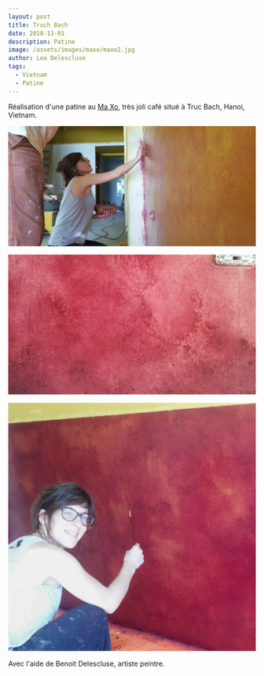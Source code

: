 ```yaml
---
layout: post
title: Truch Bach
date: 2018-11-01
description: Patine
image: /assets/images/maxo/maxo2.jpg
author: Lea Delescluse
tags:
  - Vietnam
  - Patine
---
```

Réalisation d'une patine au <a href="https://www.facebook.com/Ma.Xo.Cafe/" target="_blank">Ma Xo</a>, très joli café situé à Truc Bach, Hanoi, Vietnam.

![Placeholder](/assets/images/maxo/maxo5.jpg)

![Placeholder](/assets/images/maxo/maxo1.jpg)

![Placeholder](/assets/images/maxo/maxo3.jpg)

Avec l'aide de Benoit Delescluse, artiste peintre.
